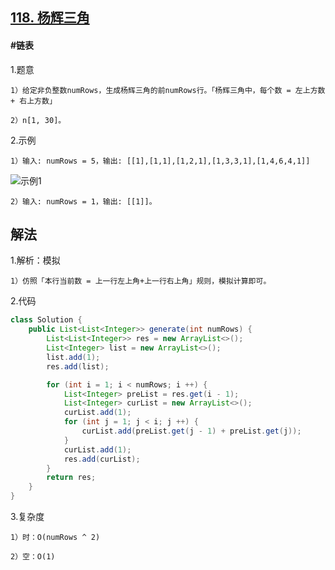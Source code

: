## [118. 杨辉三角](https://leetcode.cn/problems/pascals-triangle/)

#### #链表
1.题意

    1）给定非负整数numRows，生成杨辉三角的前numRows行。「杨辉三角中，每个数 = 左上方数 + 右上方数」

    2）n[1, 30]。

2.示例

    1）输入: numRows = 5，输出: [[1],[1,1],[1,2,1],[1,3,3,1],[1,4,6,4,1]]
![示例1](https://pic.leetcode-cn.com/1626927345-DZmfxB-PascalTriangleAnimated2.gif)

    2）输入: numRows = 1，输出: [[1]]。
## 解法
1.解析：模拟

    1）仿照「本行当前数 = 上一行左上角+上一行右上角」规则，模拟计算即可。

2.代码
```java
class Solution {
    public List<List<Integer>> generate(int numRows) {
        List<List<Integer>> res = new ArrayList<>();
        List<Integer> list = new ArrayList<>();
        list.add(1);
        res.add(list);

        for (int i = 1; i < numRows; i ++) {
            List<Integer> preList = res.get(i - 1);
            List<Integer> curList = new ArrayList<>();
            curList.add(1);
            for (int j = 1; j < i; j ++) {
                curList.add(preList.get(j - 1) + preList.get(j));
            }
            curList.add(1);
            res.add(curList);
        }
        return res;
    }
}
```
3.复杂度

    1）时：O(numRows ^ 2)

    2）空：O(1)
